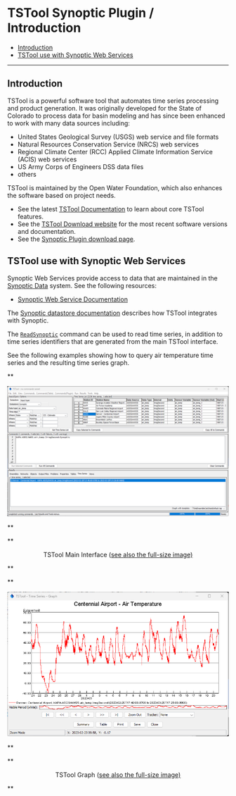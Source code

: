 # TSTool Synoptic Plugin / Introduction #

*   [Introduction](#introduction)
*   [TSTool use with Synoptic Web Services](#tstool-use-with-synoptic-web-services)

----------------------

## Introduction ##

TSTool is a powerful software tool that automates time series processing and product generation.
It was originally developed for the State of Colorado to process data for basin modeling and has since
been enhanced to work with many data sources including:

*   United States Geological Survey (USGS) web service and file formats
*   Natural Resources Conservation Service (NRCS) web services
*   Regional Climate Center (RCC) Applied Climate Information Service (ACIS) web services
*   US Army Corps of Engineers DSS data files
*   others

TSTool is maintained by the Open Water Foundation,
which also enhances the software based on project needs.

*   See the latest [TSTool Documentation](https://opencdss.state.co.us/tstool/latest/doc-user/) to learn about core TSTool features.
*   See the [TSTool Download website](https://opencdss.state.co.us/tstool/) for the most recent software versions and documentation.
*   See the [Synoptic Plugin download page](https://software.openwaterfoundation.org/tstool-synoptic-plugin/).

## TSTool use with Synoptic Web Services ##

Synoptic Web Services provide access to data that are maintained in the
[Synoptic Data](https://synopticdata.com/) system.
See the following resources:

*   [Synoptic Web Service Documentation](https://synopticdata.com/mesonet-api)

The [Synoptic datastore documentation](../datastore-ref/Synoptic/Synoptic.md) describes how TSTool integrates with Synoptic.

The [`ReadSynoptic`](../command-ref/ReadSynoptic/ReadSynoptic.md) command can be used to read time series,
in addition to time series identifiers that are generated from the main TSTool interface.

See the following examples showing how to query air temperature time series and the resulting time series graph.

**<p style="text-align: center;">
![tstool-main](tstool-main.png)
</p>**

**<p style="text-align: center;">
TSTool Main Interface (<a href="../tstool-main.png">see also the full-size image)</a>
</p>**

**<p style="text-align: center;">
![tstool-graph](tstool-graph.png)
</p>**

**<p style="text-align: center;">
TSTool Graph (<a href="../tstool-graph.png">see also the full-size image)</a>
</p>**
